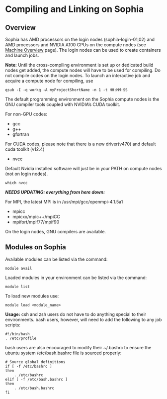 # Compiling and Linking on Sophia

## Overview
Sophia has AMD processors on the login nodes (sophia-login-01,02) and AMD
processors and NVIDIA A100 GPUs on the compute nodes (see [Machine
Overview](../hardware-overview/machine-overview.md) page). The login nodes can
be used to create containers and launch jobs.

**Note:** Until the cross-compiling environment is set up or dedicated build
nodes get added, the compute nodes will have to be used for compiling. Do not
compile codes on the login nodes. To launch an interactive job and acquire a
compute node for compiling, use

```
qsub -I -q workq -A myProjectShortName -n 1 -t HH:MM:SS
```

The default programming environment on the Sophia compute nodes is the GNU compiler tools coupled with NVIDIA’s CUDA toolkit. 

For non-GPU codes:

- gcc
- g++
- gfortran

For CUDA codes, please note that there is a new driver(v470) and default cuda
toolkit (v12.4)

- nvcc

Default Nvidia installed software will just be in your PATH on compute nodes
(not on login nodes).

```which nvcc```



***NEEDS UPDATING: everything from here down:***


For MPI, the latest MPI is in /usr/mpi/gcc/openmpi-4.1.5a1

  - mpicc
  - mpicxx/mpic++/mpiCC
  - mpifort/mpif77/mpif90

On the login nodes, GNU compilers are available.


## Modules on Sophia
Available modules can be listed via the command:
```
module avail
```
Loaded modules in your environment can be listed via the command:
```
module list
```
To load new modules use:
```
module load <module_name>
```

**Usage:** csh and zsh users do not have to do anything special to their environments. bash users, however, will need to add the following to any job scripts:
```
#!/bin/bash
. /etc/profile
```
bash users are also encouraged to modify their ~/.bashrc to ensure the ubuntu system /etc/bash.bashrc file is sourced properly:
```
# Source global definitions
if [ -f /etc/bashrc ]
then
    . /etc/bashrc
elif [ -f /etc/bash.bashrc ]
then
    . /etc/bash.bashrc
fi
```
